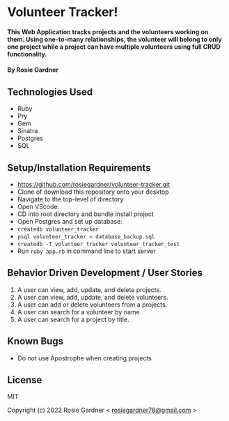 # Volunteer Tracker!

#### This Web Application tracks projects and the volunteers working on them. Using one-to-many relationships, the volunteer will belong to only one project while a project can have multiple volunteers using full CRUD functionality.

#### By Rosie Gardner

## Technologies Used

* Ruby
* Pry
* Gem
* Sinatra
* Postgres
* SQL

## Setup/Installation Requirements

* https://github.com/rosiegardner/volunteer-tracker.git
* Clone of download this repository onto your desktop
* Navigate to the top-level of directory
* Open VScode.
* CD into root directory and bundle install project
* Open Postgres and set up database:
* `createdb volunteer_tracker`
* `psql volunteer_tracker < database_backup.sql`
* `createdb -T volunteer_tracker volunteer_tracker_test`
* Run `ruby app.rb` in command line to start server

## Behavior Driven Development / User Stories

1) A user can view, add, update, and delete projects.
2) A user can view, add, update, and delete volunteers.
3) A user can add or delete volunteers from a projects.
4) A user can search for a volunteer by name.
5) A user can search for a project by title.


## Known Bugs

* Do not use Apostrophe when creating projects

## License

MIT

Copyright (c) 2022 Rosie Gardner < rosiegardner78@gmail.com >